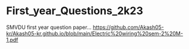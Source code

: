 # First_year_Questions_2k23
SMVDU first year question paper... 
https://github.com/Akash05-kr/Akash05-kr.github.io/blob/main/Electric%20wiring%20sem-2%20M-1.pdf
